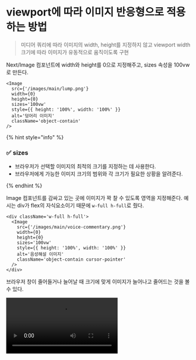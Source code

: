 # viewport에 따라 이미지 반응형으로 적용하는 방법

> 미디어 쿼리에 따라 이미지의 width, height를 지정하지 않고 viewport width 크기에 따라 이미지가 유동적으로 움직이도록 구현

Next/Image 컴포넌트에 width와 height를 0으로 지정해주고, sizes 속성을 100vw로 만든다.

```tsx
<Image
  src={'/images/main/lump.png'}
  width={0}
  height={0}
  sizes='100vw'
  style={{ height: '100%', width: '100%' }}
  alt='덩어리 이미지'
  className='object-contain'
/>
```

{% hint style="info" %}

### ✅ sizes

- 브라우저가 선택할 이미지의 최적의 크기를 지정하는 데 사용한다.
- 브라우저에게 가능한 이미지 크기의 범위와 각 크기가 필요한 상황을 알려준다.

{% endhint %}

Image 컴포넌트를 감싸고 있는 곳에 이미지가 꽉 찰 수 있도록 영역을 지정해준다. 예시는 div가 flex의 자식요소이기 때문에 `w-full h-full`로 줬다.

```tsx
<div className='w-full h-full'>
  <Image
    src={'/images/main/voice-commentary.png'}
    width={0}
    height={0}
    sizes='100vw'
    style={{ height: '100%', width: '100%' }}
    alt='음성해설 이미지'
    className='object-contain cursor-pointer'
  />
</div>
```

브라우저 창이 줄어들거나 늘어날 때 크기에 맞게 이미지가 늘어나고 줄어드는 것을 볼 수 있다.

<video>
<source src='../../.gitbook/assets/231011-2.mp4' >
</video>
